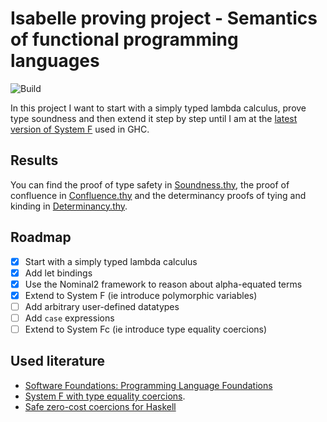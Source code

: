 # Isabelle proving project - Semantics of functional programming languages

![Build](https://github.com/jvanbruegge/isabelle-lambda-calculus/workflows/Build/badge.svg)

In this project I want to start with a simply typed lambda calculus, prove type soundness and then extend it step by step until I am at the [latest version of System F](https://repository.brynmawr.edu/cgi/viewcontent.cgi?article=1014&context=compsci_pubs) used in GHC.

## Results

You can find the proof of type safety in [Soundness.thy](./Soundness.thy), the proof of confluence in [Confluence.thy](./Confluence.thy) and the determinancy proofs of tying and kinding in [Determinancy.thy](./Determinancy.thy).

## Roadmap

-   [x] Start with a simply typed lambda calculus
-   [x] Add let bindings
-   [x] Use the Nominal2 framework to reason about alpha-equated terms
-   [x] Extend to System F (ie introduce polymorphic variables)
-   [ ] Add arbitrary user-defined datatypes
-   [ ] Add `case` expressions
-   [ ] Extend to System Fc (ie introduce type equality coercions)

## Used literature

-   [Software Foundations: Programming Language Foundations](https://softwarefoundations.cis.upenn.edu/current/plf-current/toc.html)
-   [System F with type equality coercions](https://www.microsoft.com/en-us/research/wp-content/uploads/2007/01/tldi22-sulzmann-with-appendix.pdf?from=https%3A%2F%2Fresearch.microsoft.com%2Fen-us%2Fum%2Fpeople%2Fsimonpj%2Fpapers%2Fext-f%2Ftldi22-sulzmann-with-appendix.pdf).
-   [Safe zero-cost coercions for Haskell](https://richarde.dev/papers/2016/coercible-jfp/coercible-jfp.pdf)
